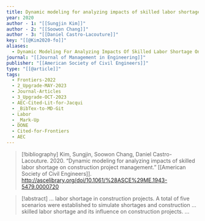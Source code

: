 ```yaml
---
title: Dynamic modeling for analyzing impacts of skilled labor shortage on construction project management
year: 2020
author - 1: "[[Sungjin Kim]]"
author - 2: "[[Soowon Chang]]"
author - 3: "[[Daniel Castro-Lacouture]]"
key: "[[@Kim2020-fo]]"
aliases:
  - Dynamic Modeling For Analyzing Impacts Of Skilled Labor Shortage On Construction Project Management
journal: "[[Journal of Management in Engineering]]"
publisher: "[[American Society of Civil Engineers]]"
type: "[[@article]]"
tags:
  - Frontiers-2022
  - 2_Upgrade-MAY-2023
  - Journal-Articles
  - 3_Upgrade-OCT-2023
  - AEC-Cited-Lit-for-Jacqui
  - _BibTex-to-MD-Git
  - Labor
  - _Mark-Up
  - DONE
  - Cited-for-Frontiers
  - AEC
---
```


> [!bibliography]
> Kim, Sungjin, Soowon Chang, Daniel Castro-Lacouture. 2020. “Dynamic modeling for analyzing impacts of skilled labor shortage on construction project management.” [[American Society of Civil Engineers]]. http://ascelibrary.org/doi/10.1061/%28ASCE%29ME.1943-5479.0000720

> [!abstract]
> … labor shortage in construction projects. A total of five scenarios were established to simulate shortages and construction … skilled labor shortage and its influence on construction projects. …